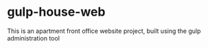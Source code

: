 # gulp-house-web
This is an apartment front office website project, built using the gulp administration tool
